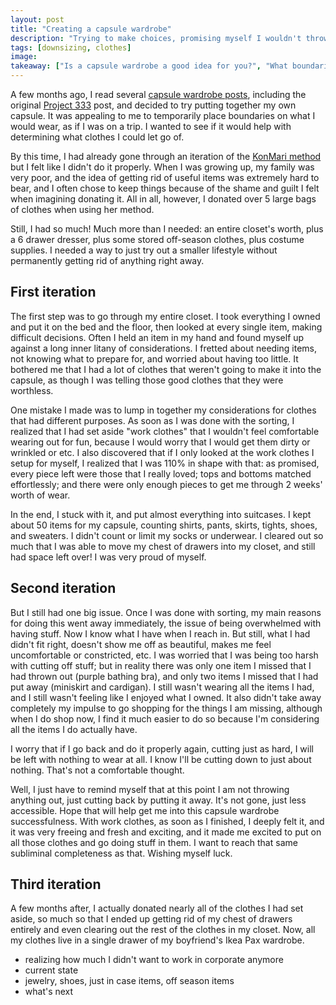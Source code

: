 ```yaml
---
layout: post
title: "Creating a capsule wardrobe"
description: "Trying to make choices, promising myself I wouldn't throw anything out."
tags: [downsizing, clothes]
image:
takeaway: ["Is a capsule wardrobe a good idea for you?", "What boundaries would you set on your capsule wardrobe?"]
---
```


A few months ago, I read several [capsule wardrobe posts](http://www.xojane.com/clothes/project-33-capsule-wardrobe), including the original [Project 333](http://bemorewithless.com/project-333/) post, and decided to try putting together my own capsule. It was appealing to me to temporarily place boundaries on what I would wear, as if I was on a trip. I wanted to see if it would help with determining what clothes I could let go of.

By this time, I had already gone through an iteration of the [KonMari method](http://tidyingup.com/) but I felt like I didn't do it properly. When I was growing up, my family was very poor, and the idea of getting rid of useful items was extremely hard to bear, and I often chose to keep things because of the shame and guilt I felt when imagining donating it. All in all, however, I donated over 5 large bags of clothes when using her method.

Still, I had so much! Much more than I needed: an entire closet's worth, plus a 6 drawer dresser, plus some stored off-season clothes, plus costume supplies. I needed a way to just try out a smaller lifestyle without permanently getting rid of anything right away.

<h2 class="small-header header">First iteration</h2>

The first step was to go through my entire closet. I took everything I owned and put it on the bed and the floor, then looked at every single item, making difficult decisions. Often I held an item in my hand and found myself up against a long inner litany of considerations. I fretted about needing items, not knowing what to prepare for, and worried about having too little. It bothered me that I had a lot of clothes that weren't going to make it into the capsule, as though I was telling those good clothes that they were worthless.

One mistake I made was to lump in together my considerations for clothes that had different purposes. As soon as I was done with the sorting, I realized that I had set aside "work clothes" that I wouldn't feel comfortable wearing out for fun, because I would worry that I would get them dirty or wrinkled or etc. I also discovered that if I only looked at the work clothes I setup for myself, I realized that I was 110% in shape with that: as promised, every piece left were those that I really loved; tops and bottoms matched effortlessly; and there were only enough pieces to get me through 2 weeks' worth of wear.

In the end, I stuck with it, and put almost everything into suitcases. I kept about 50 items for my capsule, counting shirts, pants, skirts, tights, shoes, and sweaters. I didn't count or limit my socks or underwear. I cleared out so much that I was able to move my chest of drawers into my closet, and still had space left over! I was very proud of myself.

<h2 class="header small-header">Second iteration</h2>

But I still had one big issue. Once I was done with sorting, my main reasons for doing this went away immediately, the issue of being overwhelmed with having stuff. Now I know what I have when I reach in. But still, what I had didn't fit right, doesn't show me off as beautiful, makes me feel uncomfortable or constricted, etc. I was worried that I was being too harsh with cutting off stuff; but in reality there was only one item I missed that I had thrown out (purple bathing bra), and only two items I missed that I had put away (miniskirt and cardigan). I still wasn't wearing all the items I had, and I still wasn't feeling like I enjoyed what I owned. It also didn't take away completely my impulse to go shopping for the things I am missing, although when I do shop now, I find it much easier to do so because I'm considering all the items I do actually have.

I worry that if I go back and do it properly again, cutting just as hard, I will be left with nothing to wear at all. I know I'll be cutting down to just about nothing. That's not a comfortable thought.

Well, I just have to remind myself that at this point I am not throwing anything out, just cutting back by putting it away. It's not gone, just less accessible. Hope that will help get me into this capsule wardrobe successfulness. With work clothes, as soon as I finished, I deeply felt it, and it was very freeing and fresh and exciting, and it made me excited to put on all those clothes and go doing stuff in them. I want to reach that same subliminal completeness as that. Wishing myself luck.

<h2 class="header small-header">Third iteration</h2>

A few months after, I actually donated nearly all of the clothes I had set aside, so much so that I ended up getting rid of my chest of drawers entirely and even clearing out the rest of the clothes in my closet. Now, all my clothes live in a single drawer of my boyfriend's Ikea Pax wardrobe.

- realizing how much I didn't want to work in corporate anymore
- current state
- jewelry, shoes, just in case items, off season items
- what's next
